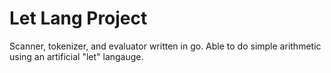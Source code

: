 # Let Lang Project

Scanner, tokenizer, and evaluator written in go. Able to do simple arithmetic using an artificial "let" langauge.
